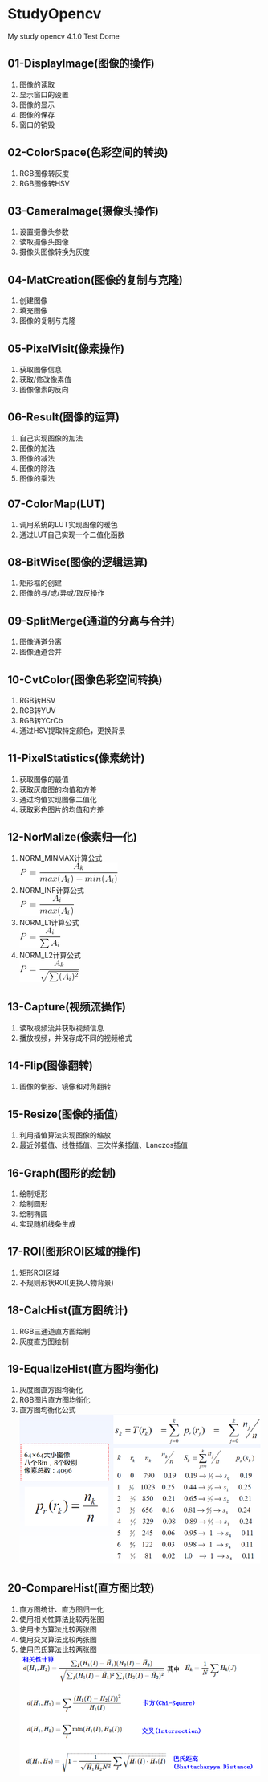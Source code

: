 # StudyOpencv
My study opencv 4.1.0 Test Dome
## 01-DisplayImage(图像的操作)
1. 图像的读取<br>
2. 显示窗口的设置<br>
3. 图像的显示<br>
4. 图像的保存<br>
5. 窗口的销毁
## 02-ColorSpace(色彩空间的转换)
1. RGB图像转灰度<br>
2. RGB图像转HSV
## 03-CameraImage(摄像头操作)
1. 设置摄像头参数<br>
2. 读取摄像头图像<br>
3. 摄像头图像转换为灰度
## 04-MatCreation(图像的复制与克隆)
1. 创建图像<br>
2. 填充图像<br>
3. 图像的复制与克隆
## 05-PixelVisit(像素操作)
1. 获取图像信息<br>
2. 获取/修改像素值<br>
3. 图像像素的反向
## 06-Result(图像的运算)
1. 自己实现图像的加法<br>
2. 图像的加法<br>
3. 图像的减法<br>
4. 图像的除法<br>
5. 图像的乘法
## 07-ColorMap(LUT)
1. 调用系统的LUT实现图像的暖色<br>
2. 通过LUT自己实现一个二值化函数
## 08-BitWise(图像的逻辑运算)
1. 矩形框的创建<br>
2. 图像的与/或/异或/取反操作
## 09-SplitMerge(通道的分离与合并)
1. 图像通道分离<br>
2. 图像通道合并
## 10-CvtColor(图像色彩空间转换)
1. RGB转HSV<br>
2. RGB转YUV<br>
3. RGB转YCrCb<br>
4. 通过HSV提取特定颜色，更换背景
## 11-PixelStatistics(像素统计)
1. 获取图像的最值<br>
2. 获取灰度图的均值和方差<br>
3. 通过均值实现图像二值化<br>
4. 获取彩色图片的均值和方差
## 12-NorMalize(像素归一化)
1. NORM_MINMAX计算公式<br>
![](image/NORM_MINMAX.png)<br>
2. NORM_INF计算公式<br>
![](image/NORM_INF.png)<br>
3. NORM_L1计算公式<br>
![](image/NORM_L1.png)<br>
4. NORM_L2计算公式<br>
![](image/NORM_L2.png)
## 13-Capture(视频流操作)
1. 读取视频流并获取视频信息<br>
2. 播放视频，并保存成不同的视频格式
## 14-Flip(图像翻转)
1. 图像的倒影、镜像和对角翻转
## 15-Resize(图像的插值)
1. 利用插值算法实现图像的缩放<br>
2. 最近邻插值、线性插值、三次样条插值、Lanczos插值
## 16-Graph(图形的绘制)
1. 绘制矩形<br>
2. 绘制圆形<br>
3. 绘制椭圆<br>
4. 实现随机线条生成
## 17-ROI(图形ROI区域的操作)
1. 矩形ROI区域<br>
2. 不规则形状ROI(更换人物背景)
## 18-CalcHist(直方图统计)
1. RGB三通道直方图绘制<br>
2. 灰度直方图绘制
## 19-EqualizeHist(直方图均衡化)
1. 灰度图直方图均衡化<br>
2. RGB图片直方图均衡化<br>
3. 直方图均衡化公式<br>
![](image/EqualizeHist.png)
## 20-CompareHist(直方图比较)
1. 直方图统计、直方图归一化<br>
2. 使用相关性算法比较两张图<br>
3. 使用卡方算法比较两张图<br>
4. 使用交叉算法比较两张图<br>
5. 使用巴氏算法比较两张图<br>
![](image/CompareHist.png)

